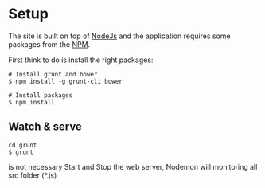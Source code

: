# Setup #

The site is built on top of [NodeJs](http://nodejs.org/) and the application requires some packages from the [NPM](https://www.npmjs.org/).

First think to do is install the right packages:

```
# Install grunt and bower
$ npm install -g grunt-cli bower

# Install packages
$ npm install
```

## Watch & serve ##

```
cd grunt
$ grunt
```
is not necessary Start and Stop the web server, Nodemon will monitoring all src folder (*.js)